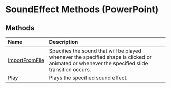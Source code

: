 
# SoundEffect Methods (PowerPoint)

## Methods



|**Name**|**Description**|
|:-----|:-----|
|[ImportFromFile](78a56002-a854-cadb-c86f-806bfbd41f2b.md)|Specifies the sound that will be played whenever the specified shape is clicked or animated or whenever the specified slide transition occurs.|
|[Play](d0f598cb-2c3c-936b-42a2-326ead1e995b.md)|Plays the specified sound effect.|
